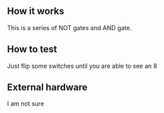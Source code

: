 <!---

This file is used to generate your project datasheet. Please fill in the information below and delete any unused
sections.

You can also include images in this folder and reference them in the markdown. Each image must be less than
512 kb in size, and the combined size of all images must be less than 1 MB.
-->

## How it works

This is a series of NOT gates and AND gate.

## How to test

Just flip some switches until you are able to see an 8

## External hardware

I am not sure
